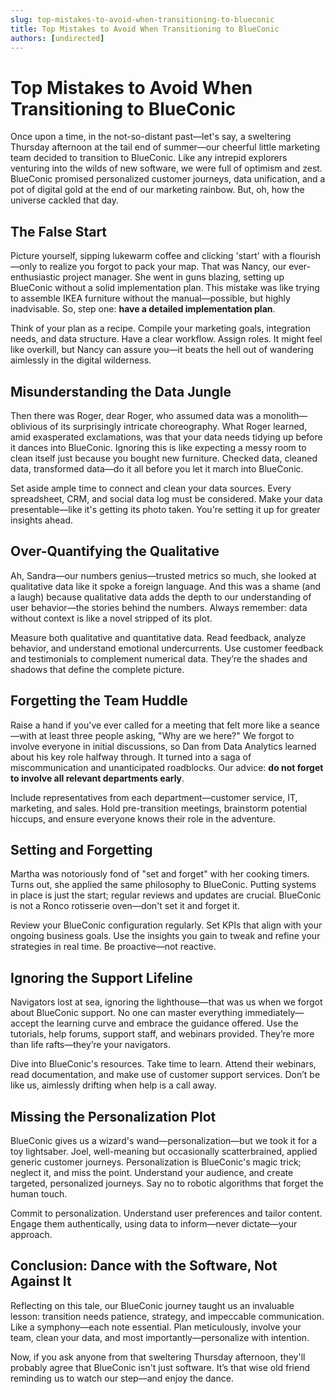 ```yaml
---
slug: top-mistakes-to-avoid-when-transitioning-to-blueconic
title: Top Mistakes to Avoid When Transitioning to BlueConic
authors: [undirected]
---
```



# Top Mistakes to Avoid When Transitioning to BlueConic

Once upon a time, in the not-so-distant past—let's say, a sweltering Thursday afternoon at the tail end of summer—our cheerful little marketing team decided to transition to BlueConic. Like any intrepid explorers venturing into the wilds of new software, we were full of optimism and zest. BlueConic promised personalized customer journeys, data unification, and a pot of digital gold at the end of our marketing rainbow. But, oh, how the universe cackled that day.

## The False Start

Picture yourself, sipping lukewarm coffee and clicking 'start' with a flourish—only to realize you forgot to pack your map. That was Nancy, our ever-enthusiastic project manager. She went in guns blazing, setting up BlueConic without a solid implementation plan. This mistake was like trying to assemble IKEA furniture without the manual—possible, but highly inadvisable. So, step one: **have a detailed implementation plan**.

Think of your plan as a recipe. Compile your marketing goals, integration needs, and data structure. Have a clear workflow. Assign roles. It might feel like overkill, but Nancy can assure you—it beats the hell out of wandering aimlessly in the digital wilderness.

## Misunderstanding the Data Jungle

Then there was Roger, dear Roger, who assumed data was a monolith—oblivious of its surprisingly intricate choreography. What Roger learned, amid exasperated exclamations, was that your data needs tidying up before it dances into BlueConic. Ignoring this is like expecting a messy room to clean itself just because you bought new furniture. Checked data, cleaned data, transformed data—do it all before you let it march into BlueConic.

Set aside ample time to connect and clean your data sources. Every spreadsheet, CRM, and social data log must be considered. Make your data presentable—like it's getting its photo taken. You're setting it up for greater insights ahead.

## Over-Quantifying the Qualitative

Ah, Sandra—our numbers genius—trusted metrics so much, she looked at qualitative data like it spoke a foreign language. And this was a shame (and a laugh) because qualitative data adds the depth to our understanding of user behavior—the stories behind the numbers. Always remember: data without context is like a novel stripped of its plot.

Measure both qualitative and quantitative data. Read feedback, analyze behavior, and understand emotional undercurrents. Use customer feedback and testimonials to complement numerical data. They’re the shades and shadows that define the complete picture.

## Forgetting the Team Huddle

Raise a hand if you've ever called for a meeting that felt more like a seance—with at least three people asking, "Why are we here?" We forgot to involve everyone in initial discussions, so Dan from Data Analytics learned about his key role halfway through. It turned into a saga of miscommunication and unanticipated roadblocks. Our advice: **do not forget to involve all relevant departments early**.

Include representatives from each department—customer service, IT, marketing, and sales. Hold pre-transition meetings, brainstorm potential hiccups, and ensure everyone knows their role in the adventure.

## Setting and Forgetting

Martha was notoriously fond of "set and forget" with her cooking timers. Turns out, she applied the same philosophy to BlueConic. Putting systems in place is just the start; regular reviews and updates are crucial. BlueConic is not a Ronco rotisserie oven—don't set it and forget it.

Review your BlueConic configuration regularly. Set KPIs that align with your ongoing business goals. Use the insights you gain to tweak and refine your strategies in real time. Be proactive—not reactive.

## Ignoring the Support Lifeline

Navigators lost at sea, ignoring the lighthouse—that was us when we forgot about BlueConic support. No one can master everything immediately—accept the learning curve and embrace the guidance offered. Use the tutorials, help forums, support staff, and webinars provided. They’re more than life rafts—they’re your navigators.

Dive into BlueConic's resources. Take time to learn. Attend their webinars, read documentation, and make use of customer support services. Don’t be like us, aimlessly drifting when help is a call away.

## Missing the Personalization Plot

BlueConic gives us a wizard's wand—personalization—but we took it for a toy lightsaber. Joel, well-meaning but occasionally scatterbrained, applied generic customer journeys. Personalization is BlueConic's magic trick; neglect it, and miss the point. Understand your audience, and create targeted, personalized journeys. Say no to robotic algorithms that forget the human touch.

Commit to personalization. Understand user preferences and tailor content. Engage them authentically, using data to inform—never dictate—your approach. 

## Conclusion: Dance with the Software, Not Against It

Reflecting on this tale, our BlueConic journey taught us an invaluable lesson: transition needs patience, strategy, and impeccable communication. Like a symphony—each note essential. Plan meticulously, involve your team, clean your data, and most importantly—personalize with intention. 

Now, if you ask anyone from that sweltering Thursday afternoon, they'll probably agree that BlueConic isn't just software. It’s that wise old friend reminding us to watch our step—and enjoy the dance.